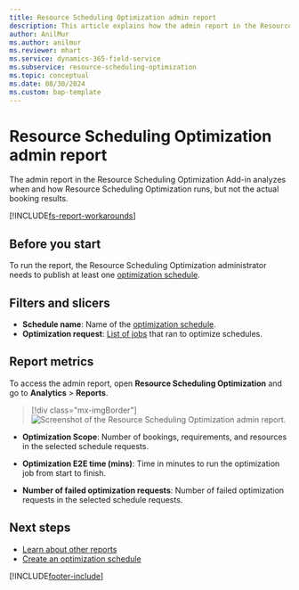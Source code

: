 ```yaml
---
title: Resource Scheduling Optimization admin report
description: This article explains how the admin report in the Resource Scheduling Optimization Add-in works.
author: AnilMur
ms.author: anilmur
ms.reviewer: mhart
ms.service: dynamics-365-field-service
ms.subservice: resource-scheduling-optimization
ms.topic: conceptual 
ms.date: 08/30/2024
ms.custom: bap-template
---
```


# Resource Scheduling Optimization admin report

The admin report in the Resource Scheduling Optimization Add-in analyzes when and how Resource Scheduling Optimization runs, but not the actual booking results.

[!INCLUDE[fs-report-workarounds](../includes/fs-report-workarounds.md)]

## Before you start

To run the report, the Resource Scheduling Optimization administrator needs to publish at least one [optimization schedule](rso-optimization-schedule.md).  

## Filters and slicers

- **Schedule name**: Name of the [optimization schedule](rso-optimization-schedule.md).
- **Optimization request**: [List of jobs](rso-schedule-optimization.md#monitoring-optimization-requests) that ran to optimize schedules.

## Report metrics

To access the admin report, open **Resource Scheduling Optimization** and go to **Analytics** > **Reports**.

> [!div class="mx-imgBorder"]
> ![Screenshot of the Resource Scheduling Optimization admin report.](./media/scheduling-analytics-rso-admin.png "Screenshot of the Resource Scheduling Optimization admin report.")

- **Optimization Scope**: Number of bookings, requirements, and resources in the selected schedule requests.

- **Optimization E2E time (mins)**: Time in minutes to run the optimization job from start to finish.

- **Number of failed optimization requests**: Number of failed optimization requests in the selected schedule requests.

## Next steps

- [Learn about other reports](reports.md)
- [Create an optimization schedule](rso-optimization-schedule.md)

[!INCLUDE[footer-include](../includes/footer-banner.md)]
